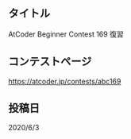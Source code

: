 ## タイトル

AtCoder Beginner Contest 169 復習

## コンテストページ

https://atcoder.jp/contests/abc169

## 投稿日

2020/6/3
